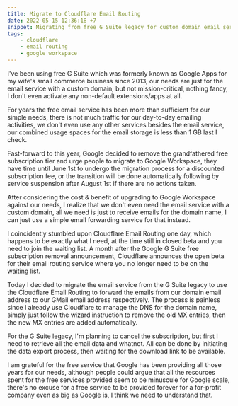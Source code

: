```yaml
---
title: Migrate to Cloudflare Email Routing
date: 2022-05-15 12:36:18 +7
snippet: Migrating from free G Suite legacy for custom domain email service needs
tags:
    - cloudflare
    - email routing
    - google workspace
---
```


I've been using free G Suite which was formerly known as Google Apps for my wife's small commerce business since 2013, our needs are just for the email service with a custom domain, but not mission-critical, nothing fancy, I don't even activate any non-default extensions/apps at all.

For years the free email service has been more than sufficient for our simple needs, there is not much traffic for our day-to-day emailing activities, we don't even use any other services besides the email service, our combined usage spaces for the email storage is less than 1 GB last I check.

Fast-forward to this year, Google decided to remove the grandfathered free subscription tier and urge people to migrate to Google Workspace, they have time until June 1st to undergo the migration process for a discounted subscription fee, or the transition will be done automatically following by service suspension after August 1st if there are no actions taken.

After considering the cost & benefit of upgrading to Google Workspace against our needs, I realize that we don't even need the email service with a custom domain, all we need is just to receive emails for the domain name, I can just use a simple email forwarding service for that instead.

I coincidently stumbled upon Cloudflare Email Routing one day, which happens to be exactly what I need, at the time still in closed beta and you need to join the waiting list. A month after the Google G Suite free subscription removal announcement, Cloudflare announces the open beta for their email routing service where you no longer need to be on the waiting list.

Today I decided to migrate the email service from the G Suite legacy to use the Cloudflare Email Routing to forward the emails from our domain email address to our GMail email address respectively. The process is painless since I already use Cloudflare to manage the DNS for the domain name, simply just follow the wizard instruction to remove the old MX entries, then the new MX entries are added automatically.

For the G Suite legacy, I'm planning to cancel the subscription, but first I need to retrieve all the email data and whatnot. All can be done by initiating the data export process, then waiting for the download link to be available.

I am grateful for the free service that Google has been providing all those years for our needs, although people could argue that all the resources spent for the free services provided seem to be minuscule for Google scale, there's no excuse for a free service to be provided forever for a for-profit company even as big as Google is, I think we need to understand that.